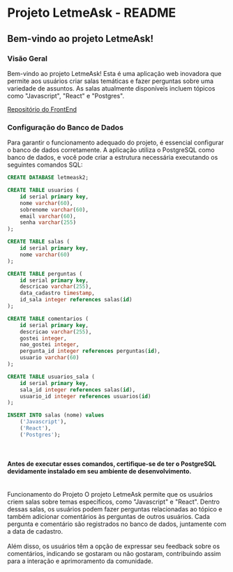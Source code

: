 
# Projeto LetmeAsk - README

## Bem-vindo ao projeto LetmeAsk!

### Visão Geral
Bem-vindo ao projeto LetmeAsk! Esta é uma aplicação web inovadora que permite aos usuários criar salas temáticas e fazer perguntas sobre uma variedade de assuntos. As salas atualmente disponíveis incluem tópicos como "Javascript", "React" e "Postgres".

<a href="https://github.com/PatrickRigaud/letmeask"> Repositório do FrontEnd </a>

### Configuração do Banco de Dados
Para garantir o funcionamento adequado do projeto, é essencial configurar o banco de dados corretamente. A aplicação utiliza o PostgreSQL como banco de dados, e você pode criar a estrutura necessária executando os seguintes comandos SQL:

```sql
CREATE DATABASE letmeask2;

CREATE TABLE usuarios (
    id serial primary key,
    nome varchar(60),
    sobrenome varchar(60),
    email varchar(60),
    senha varchar(255)
);

CREATE TABLE salas (
    id serial primary key,
    nome varchar(60)
);

CREATE TABLE perguntas (
    id serial primary key,
    descricao varchar(255),
    data_cadastro timestamp,
    id_sala integer references salas(id)
);

CREATE TABLE comentarios (
    id serial primary key,
    descricao varchar(255),
    gostei integer,
    nao_gostei integer,
    pergunta_id integer references perguntas(id),
    usuario varchar(60)
);

CREATE TABLE usuarios_sala (
    id serial primary key,
    sala_id integer references salas(id),
    usuario_id integer references usuarios(id)
);

INSERT INTO salas (nome) values 
    ('Javascript'),
    ('React'),
    ('Postgres');
```
<br>

<h4>Antes de executar esses comandos, certifique-se de ter o PostgreSQL devidamente instalado em seu ambiente de desenvolvimento.</h4>

<br>
Funcionamento do Projeto
O projeto LetmeAsk permite que os usuários criem salas sobre temas específicos, como "Javascript" e "React". Dentro dessas salas, os usuários podem fazer perguntas relacionadas ao tópico e também adicionar comentários às perguntas de outros usuários. Cada pergunta e comentário são registrados no banco de dados, juntamente com a data de cadastro.
<br>
<br>
Além disso, os usuários têm a opção de expressar seu feedback sobre os comentários, indicando se gostaram ou não gostaram, contribuindo assim para a interação e aprimoramento da comunidade.
